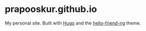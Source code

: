 # prapooskur.github.io
My personal site. Built with [Hugo](https://gohugo.io) and the [hello-friend-ng](https://github.com/rhazdon/hugo-theme-hello-friend-ng) theme.
